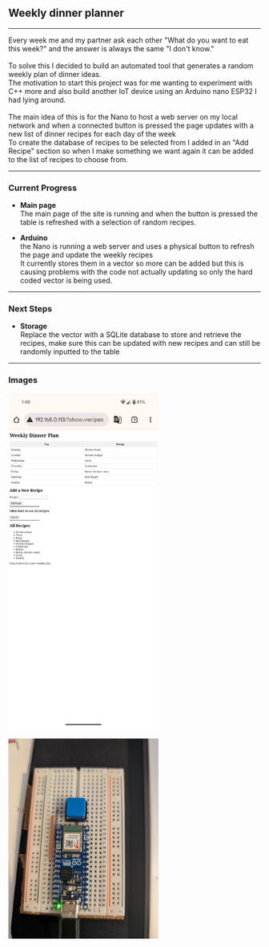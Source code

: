 ## Weekly dinner planner

---

Every week me and my partner ask each other "What do you want to eat this week?" and the answer is always the same "I don't know."<br><br>
To solve this I decided to build an automated tool that generates a random weekly plan of dinner ideas.<br>
The motivation to start this project was for me wanting to experiment with C++ more and also build another IoT device using an Arduino nano ESP32 I had lying around.
<br><br>The main idea of this is for the Nano to host a web server on my local network and when a connected button is pressed the page updates with a new list of dinner recipes for each day of the week<br>
To create the database of recipes to be selected from I added in an "Add Recipe" section so when I make something we want again it can be added to the list of recipes to choose from.

--- 
### Current Progress

- **Main page**<br> The main page of the site is running and when the button is pressed the table is refreshed with a selection of random recipes.

- **Arduino**<br> the Nano is running a web server and uses a physical button to refresh the page and update the weekly recipes<br>It currently stores them in a vector so more can be added but this is causing problems with the code not actually updating so only the hard coded vector is being used.

---

### Next Steps

- **Storage**<br> Replace the vector with a SQLite database to store and retrieve the recipes, make sure this can be updated with new recipes and can still be randomly inputted to the table
--- 
### Images

<img SRC="Images/webPage.png" width="300" hight="500"><br><br>
<img SRC="Images/Nano_button.jpg" width="300" hight="500"><br>


